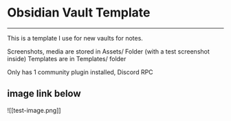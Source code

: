 # Obsidian Vault Template
---

This is a template I use for new vaults for notes.

Screenshots, media are stored in Assets/ Folder (with a test screenshot inside)
Templates are in Templates/ folder

Only has 1 community plugin installed, Discord RPC

image link below
---
![[test-image.png]]